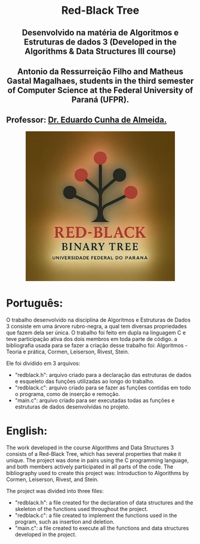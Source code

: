 <div align="center">
  <h1>Red-Black Tree</h1>
</div>

<div align="center">
<h2>Desenvolvido na matéria de Algoritmos e Estruturas de dados 3 (Developed in the Algorithms & Data Structures III course)</h2>
</div>

<div align="center">
<h2>Antonio da Ressurreição Filho and Matheus Gastal Magalhaes, students in the third semester of Computer Science at the Federal University of Paraná (UFPR).</h2>
</div>

## Professor: [Dr. Eduardo Cunha de Almeida.](https://www.inf.ufpr.br/eduardo/)


<div align="center">
  <img src="Assets/RedBlack_Logo.jpeg" alt="Logo RedBlack Tree" width="400px" />
</div>

# Português:

O trabalho desenvolvido na disciplina de Algoritmos e Estruturas de Dados 3 consiste em uma árvore rubro-negra, a qual tem diversas propriedades que fazem dela ser única. O trabalho foi feito em dupla na
linguagem C e teve participação ativa dos dois membros em toda parte de código. a bibliografia usada para se fazer a criação desse trabalho foi: Algoritmos - Teoria e prática, Cormen, Leiserson, Rivest, Stein.

Ele foi dividido em 3 arquivos:
- "redblack.h": arquivo criado para a declaração das estruturas de dados e esqueleto das funções utilizadas ao longo do trabalho.
- "redblack.c": arquivo criado para se fazer as funções contidas em todo o programa, como de inserção e remoção.
- "main.c": arquivo criado para ser executadas todas as funções e estruturas de dados desenvolvidas no projeto.

# English:

The work developed in the course Algorithms and Data Structures 3 consists of a Red-Black Tree, which has several properties that make it unique. The project was done in pairs using the C programming language, 
and both members actively participated in all parts of the code. The bibliography used to create this project was: Introduction to Algorithms by Cormen, Leiserson, Rivest, and Stein.

The project was divided into three files:
- "redblack.h": a file created for the declaration of data structures and the skeleton of the functions used throughout the project.
- "redblack.c": a file created to implement the functions used in the program, such as insertion and deletion.
- "main.c": a file created to execute all the functions and data structures developed in the project.
